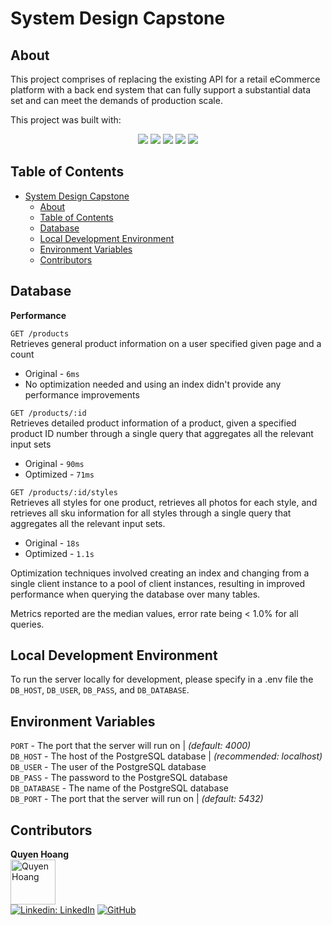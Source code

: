 # System Design Capstone

## About

This project comprises of replacing the existing API for a retail eCommerce platform with a back end system that can fully support a substantial data set and can meet the demands of production scale.

This project was built with:

<div align="center" width="100%">
  <img src="https://img.shields.io/badge/postgresql-4169E1?style=for-the-badge&logo=postgresql&logoColor=white">
  <img src="https://img.shields.io/badge/k6-7D64FF?style=for-the-badge&logo=k6&logoColor=white">
  <img src="https://img.shields.io/badge/node.js-6DA55F?style=for-the-badge&logo=node.js&logoColor=white" />
  <img src="https://img.shields.io/badge/express.js-%23404d59.svg?style=for-the-badge&logo=express&logoColor=%2361DAFB" />
  <img src="https://img.shields.io/badge/AWS-%23FF9900.svg?style=for-the-badge&logo=amazon-aws&logoColor=white" />
</div>

## Table of Contents

- [System Design Capstone](#system-design-capstone)
  - [About](#about)
  - [Table of Contents](#table-of-contents)
  - [Database](#database)
  - [Local Development Environment](#local-development-environment)
  - [Environment Variables](#environment-variables)
  - [Contributors](#contributors)

## Database

<b>Performance</b>

`GET /products`\
Retrieves general product information on a user specified given page and a count

- Original - `6ms`
- No optimization needed and using an index didn't provide any performance improvements

`GET /products/:id`\
Retrieves detailed product information of a product, given a specified product ID number through a single query that aggregates all the relevant input sets

- Original - `90ms`
- Optimized - `71ms`

`GET /products/:id/styles`\
Retrieves all styles for one product, retrieves all photos for each style, and retrieves all sku information for all styles through a single query that aggregates all the relevant input sets.

- Original - `18s`
- Optimized - `1.1s`

Optimization techniques involved creating an index and changing from a single client instance to a pool of client instances, resulting in improved performance when querying the database over many tables.

Metrics reported are the median values, error rate being < 1.0% for all queries.

## Local Development Environment

To run the server locally for development, please specify in a .env file the `DB_HOST`, `DB_USER`, `DB_PASS`, and `DB_DATABASE`.

## Environment Variables

`PORT` - The port that the server will run on | <em>(default: 4000)</em>\
`DB_HOST` - The host of the PostgreSQL database | <em>(recommended: localhost)</em>\
`DB_USER` - The user of the PostgreSQL database\
`DB_PASS` - The password to the PostgreSQL database\
`DB_DATABASE` - The name of the PostgreSQL database\
`DB_PORT` - The port that the server will run on | <em>(default: 5432)</em>

## Contributors

**Quyen Hoang**\
<img src="https://user-images.githubusercontent.com/104607182/198861294-a3c1a341-0f11-4cdd-bba1-c4a254c40fc6.png" alt="Quyen Hoang" width="72">\
[![Linkedin: LinkedIn](https://img.shields.io/badge/linkedin-%230077B5.svg?style=for-the-badge&logo=linkedin&logoColor=white)](https://www.linkedin.com/in/quyenduhoang/)
[![GitHub](https://img.shields.io/badge/github-%23121011.svg?style=for-the-badge&logo=github&logoColor=white)](https://github.com/quyencodes/)

